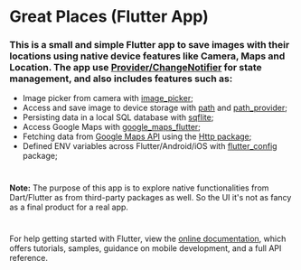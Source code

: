 # Great Places (Flutter App)

### This is a small and simple Flutter app to save images with their locations using native device features like <b>Camera, Maps and Location</b>. The app use [Provider/ChangeNotifier](https://pub.dev/packages/provider) for state management, and also includes features such as:

- Image picker from camera with [image_picker](https://pub.dev/packages/image_picker);
- Access and save image to device storage with [path](https://pub.dev/packages/path) and [path_provider](https://pub.dev/packages/path_provider);
- Persisting data in a local SQL database with [sqflite](https://pub.dev/packages/sqflite);
- Access Google Maps with [google_maps_flutter](https://pub.dev/packages/google_maps_flutter);
- Fetching data from [Google Maps API](https://developers.google.com/maps) using the [Http package](https://pub.dev/packages/http);
- Defined ENV variables across Flutter/Android/iOS with [flutter_config](https://pub.dev/packages/flutter_config) package;

#

<b>Note:</b> The purpose of this app is to explore native functionalities from Dart/Flutter as from third-party packages as well. So the UI it's not as fancy as a final product for a real app.

#

For help getting started with Flutter, view the
[online documentation](https://flutter.dev/docs), which offers tutorials,
samples, guidance on mobile development, and a full API reference.

#
